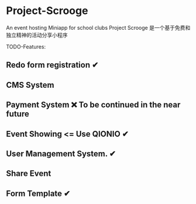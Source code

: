 # Project-Scrooge
An event hosting Miniapp for school clubs
Project Scrooge 是一个基于免费和独立精神的活动分享小程序

TODO-Features:
## Redo form registration ✔
## CMS System 
## Payment System ❌ To be continued in the near future 
## Event Showing <= Use QIONIO  ✔
## User Management System. ✔
## Share Event
## Form Template ✔


